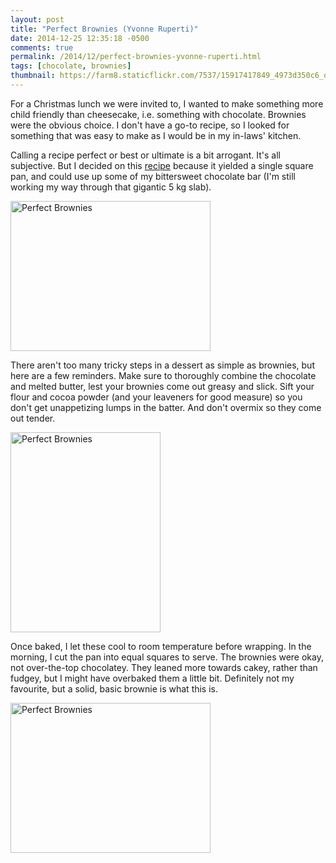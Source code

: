 ```yaml
---
layout: post
title: "Perfect Brownies (Yvonne Ruperti)"
date: 2014-12-25 12:35:18 -0500
comments: true
permalink: /2014/12/perfect-brownies-yvonne-ruperti.html
tags: [chocolate, brownies]
thumbnail: https://farm8.staticflickr.com/7537/15917417849_4973d350c6_q.jpg
---
```


For a Christmas lunch we were invited to, I wanted to make something
more child friendly than cheesecake, i.e. something with chocolate.
Brownies were the obvious choice. I don't have a go-to recipe, so I
looked for something that was easy to make as I would be in my in-laws'
kitchen.

Calling a recipe perfect or best or ultimate is a bit arrogant. It's all
subjective. But I decided on this
[recipe](http://www.seriouseats.com/recipes/2012/04/perfect-best-brownie-recipe.html)
because it yielded a single square pan, and could use up some of my
bittersweet chocolate bar (I'm still working my way through that
gigantic 5&nbsp;kg slab).

<a href="https://www.flickr.com/photos/gnuf/15916089388" title="Perfect
Brownies by Eric Fung, on Flickr"><img
src="https://farm9.staticflickr.com/8640/15916089388_3350e9e35c_n.jpg"
width="320" height="240" alt="Perfect Brownies"></a>

There aren't too many tricky steps in a dessert as simple as brownies,
but here are a few reminders. Make sure to thoroughly combine the
chocolate and melted butter, lest your brownies come out greasy and
slick. Sift your flour and cocoa powder (and your leaveners for good
measure) so you don't get unappetizing lumps in the batter. And don't
overmix so they come out tender.

<a href="https://www.flickr.com/photos/gnuf/15917417849" title="Perfect
Brownies by Eric Fung, on Flickr"><img
src="https://farm8.staticflickr.com/7537/15917417849_4973d350c6_n.jpg"
width="240" height="320" alt="Perfect Brownies"></a>

Once baked, I let these cool to room temperature before wrapping. In the
morning, I cut the pan into equal squares to serve. The brownies were
okay, not over-the-top chocolatey. They leaned more towards cakey,
rather than fudgey, but I might have overbaked them a little bit.
Definitely not my favourite, but a solid, basic brownie is what this is.

<a href="https://www.flickr.com/photos/gnuf/15917424839" title="Perfect
Brownies by Eric Fung, on Flickr"><img
src="https://farm8.staticflickr.com/7484/15917424839_2824f9bf45_n.jpg"
width="320" height="240" alt="Perfect Brownies"></a>

